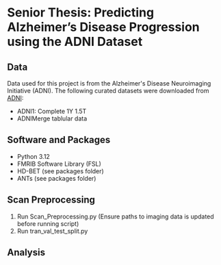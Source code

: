 # Senior Thesis: Predicting Alzheimer’s Disease Progression using the ADNI Dataset

## Data

Data used for this project is from the Alzheimer's Disease Neuroimaging Initiative (ADNI). The following curated datasets were downloaded from [ADNI](https://ida.loni.usc.edu/login.jsp):
  * ADNI1: Complete 1Y 1.5T
  * ADNIMerge tablular data

## Software and Packages

* Python 3.12
* FMRIB Software Library (FSL)
* HD-BET (see packages folder)
* ANTs (see packages folder)

## Scan Preprocessing

1. Run Scan_Preprocessing.py (Ensure paths to imaging data is updated before running script)
2. Run tran_val_test_split.py

## Analysis

